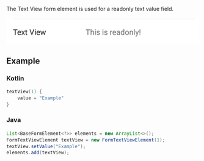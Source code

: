 The Text View form element is used for a readonly text value field.

![Example](/images/TextView.PNG)

## Example

### Kotlin

```kotlin
textView(1) {
    value = "Example"
}
```

### Java

```java
List<BaseFormElement<?>> elements = new ArrayList<>();
FormTextViewElement textView = new FormTextViewElement(1);
textView.setValue("Example");
elements.add(textView);
```
